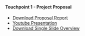 
#### Touchpoint 1 - Project Proposal

- [Download Proposal Report](https://github.com/Matthewa1999/Group11_CS4641/raw/main/Resources/ProjectProposalDraft.pdf)  
- [Youtube Presentation](https://www.youtube.com/watch?v=RopPKB7D7qI)  
- [Download Single Slide Overview](https://github.com/Matthewa1999/Group11_CS4641/raw/main/Resources/Group%2011_Presentation_Slide.pdf)  
